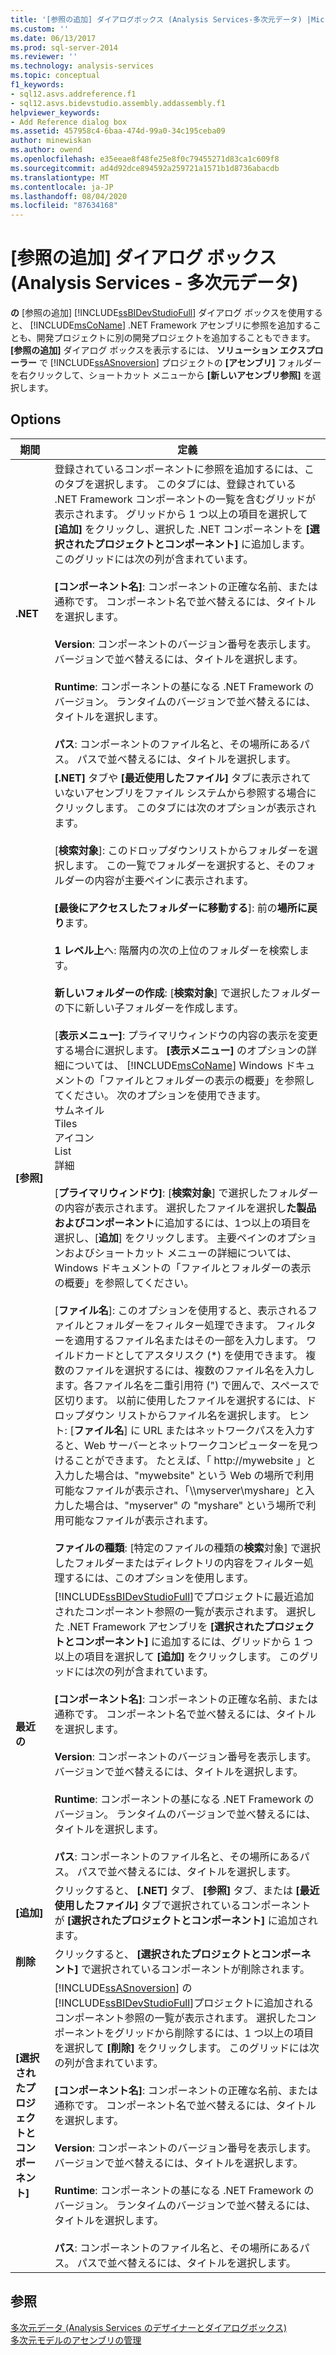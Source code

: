```yaml
---
title: '[参照の追加] ダイアログボックス (Analysis Services-多次元データ) |Microsoft Docs'
ms.custom: ''
ms.date: 06/13/2017
ms.prod: sql-server-2014
ms.reviewer: ''
ms.technology: analysis-services
ms.topic: conceptual
f1_keywords:
- sql12.asvs.addreference.f1
- sql12.asvs.bidevstudio.assembly.addassembly.f1
helpviewer_keywords:
- Add Reference dialog box
ms.assetid: 457958c4-6baa-474d-99a0-34c195ceba09
author: minewiskan
ms.author: owend
ms.openlocfilehash: e35eeae8f48fe25e8f0c79455271d83ca1c609f8
ms.sourcegitcommit: ad4d92dce894592a259721a1571b1d8736abacdb
ms.translationtype: MT
ms.contentlocale: ja-JP
ms.lasthandoff: 08/04/2020
ms.locfileid: "87634168"
---
```

# <a name="add-reference-dialog-box-analysis-services---multidimensional-data"></a>[参照の追加] ダイアログ ボックス (Analysis Services - 多次元データ)
  **の** [参照の追加] [!INCLUDE[ssBIDevStudioFull](../includes/ssbidevstudiofull-md.md)] ダイアログ ボックスを使用すると、 [!INCLUDE[msCoName](../includes/msconame-md.md)] .NET Framework アセンブリに参照を追加することも、開発プロジェクトに別の開発プロジェクトを追加することもできます。 **[参照の追加]** ダイアログ ボックスを表示するには、 **ソリューション エクスプローラー** で [!INCLUDE[ssASnoversion](../includes/ssasnoversion-md.md)] プロジェクトの **[アセンブリ]** フォルダーを右クリックして、ショートカット メニューから **[新しいアセンブリ参照]** を選択します。  
  
## <a name="options"></a>Options  
  
|期間|定義|  
|----------|----------------|  
|**.NET**|登録されているコンポーネントに参照を追加するには、このタブを選択します。 このタブには、登録されている .NET Framework コンポーネントの一覧を含むグリッドが表示されます。 グリッドから 1 つ以上の項目を選択して **[追加]** をクリックし、選択した .NET コンポーネントを **[選択されたプロジェクトとコンポーネント]** に追加します。 このグリッドには次の列が含まれています。<br /><br /> **[コンポーネント名]**: コンポーネントの正確な名前、または通称です。 コンポーネント名で並べ替えるには、タイトルを選択します。<br /><br /> **Version**: コンポーネントのバージョン番号を表示します。 バージョンで並べ替えるには、タイトルを選択します。<br /><br /> **Runtime**: コンポーネントの基になる .NET Framework のバージョン。 ランタイムのバージョンで並べ替えるには、タイトルを選択します。<br /><br /> **パス**: コンポーネントのファイル名と、その場所にあるパス。 パスで並べ替えるには、タイトルを選択します。|  
|**[参照]**|**[.NET]** タブや **[最近使用したファイル]** タブに表示されていないアセンブリをファイル システムから参照する場合にクリックします。 このタブには次のオプションが表示されます。<br /><br /> [**検索対象**]: このドロップダウンリストからフォルダーを選択します。 この一覧でフォルダーを選択すると、そのフォルダーの内容が主要ペインに表示されます。<br /><br /> **[最後にアクセスしたフォルダーに移動する**]: 前の**場所に戻り**ます。<br /><br /> **1 レベル上**へ: 階層内の次の上位のフォルダーを検索します。<br /><br /> **新しいフォルダーの作成**: [**検索対象**] で選択したフォルダーの下に新しい子フォルダーを作成します。<br /><br /> [**表示メニュー]**: プライマリウィンドウの内容の表示を変更する場合に選択します。  **[表示メニュー]** のオプションの詳細については、 [!INCLUDE[msCoName](../includes/msconame-md.md)] Windows ドキュメントの「ファイルとフォルダーの表示の概要」を参照してください。 次のオプションを使用できます。<br />サムネイル<br />Tiles<br />アイコン<br />List<br />詳細<br /><br /> [**プライマリウィンドウ]**: [**検索対象**] で選択したフォルダーの内容が表示されます。 選択したファイルを選択し**た製品およびコンポーネント**に追加するには、1つ以上の項目を選択し、[**追加**] をクリックします。 主要ペインのオプションおよびショートカット メニューの詳細については、Windows ドキュメントの「ファイルとフォルダーの表示の概要」を参照してください。<br /><br /> [**ファイル名**]: このオプションを使用すると、表示されるファイルとフォルダーをフィルター処理できます。 フィルターを適用するファイル名またはその一部を入力します。 ワイルドカードとしてアスタリスク (\*) を使用できます。 複数のファイルを選択するには、複数のファイル名を入力します。各ファイル名を二重引用符 (") で囲んで、スペースで区切ります。 以前に使用したファイルを選択するには、ドロップダウン リストからファイル名を選択します。 ヒント: [**ファイル名**] に URL またはネットワークパスを入力すると、Web サーバーとネットワークコンピューターを見つけることができます。 たとえば、「 http://mywebsite 」と入力した場合は、"mywebsite" という Web の場所で利用可能なファイルが表示され、「\\\myserver\myshare」と入力した場合は、"myserver" の "myshare" という場所で利用可能なファイルが表示されます。<br /><br /> **ファイルの種類**: [特定のファイルの種類の**検索**対象] で選択したフォルダーまたはディレクトリの内容をフィルター処理するには、このオプションを使用します。|  
|**最近の**|[!INCLUDE[ssBIDevStudioFull](../includes/ssbidevstudiofull-md.md)]でプロジェクトに最近追加されたコンポーネント参照の一覧が表示されます。 選択した .NET Framework アセンブリを **[選択されたプロジェクトとコンポーネント]** に追加するには、グリッドから 1 つ以上の項目を選択して **[追加]** をクリックします。 このグリッドには次の列が含まれています。<br /><br /> **[コンポーネント名]**: コンポーネントの正確な名前、または通称です。 コンポーネント名で並べ替えるには、タイトルを選択します。<br /><br /> **Version**: コンポーネントのバージョン番号を表示します。 バージョンで並べ替えるには、タイトルを選択します。<br /><br /> **Runtime**: コンポーネントの基になる .NET Framework のバージョン。 ランタイムのバージョンで並べ替えるには、タイトルを選択します。<br /><br /> **パス**: コンポーネントのファイル名と、その場所にあるパス。 パスで並べ替えるには、タイトルを選択します。|  
|**[追加]**|クリックすると、 **[.NET]** タブ、 **[参照]** タブ、または **[最近使用したファイル]** タブで選択されているコンポーネントが **[選択されたプロジェクトとコンポーネント]** に追加されます。|  
|**削除**|クリックすると、 **[選択されたプロジェクトとコンポーネント]** で選択されているコンポーネントが削除されます。|  
|**[選択されたプロジェクトとコンポーネント]**|[!INCLUDE[ssASnoversion](../includes/ssasnoversion-md.md)] の [!INCLUDE[ssBIDevStudioFull](../includes/ssbidevstudiofull-md.md)]プロジェクトに追加されるコンポーネント参照の一覧が表示されます。 選択したコンポーネントをグリッドから削除するには、1 つ以上の項目を選択して **[削除]** をクリックします。 このグリッドには次の列が含まれています。<br /><br /> **[コンポーネント名]**: コンポーネントの正確な名前、または通称です。 コンポーネント名で並べ替えるには、タイトルを選択します。<br /><br /> **Version**: コンポーネントのバージョン番号を表示します。 バージョンで並べ替えるには、タイトルを選択します。<br /><br /> **Runtime**: コンポーネントの基になる .NET Framework のバージョン。 ランタイムのバージョンで並べ替えるには、タイトルを選択します。<br /><br /> **パス**: コンポーネントのファイル名と、その場所にあるパス。 パスで並べ替えるには、タイトルを選択します。|  
  
## <a name="see-also"></a>参照  
 [多次元データ &#40;Analysis Services のデザイナーとダイアログボックス&#41;](analysis-services-designers-and-dialog-boxes-multidimensional-data.md)   
 [多次元モデルのアセンブリの管理](multidimensional-models/multidimensional-model-assemblies-management.md)  
  
  
